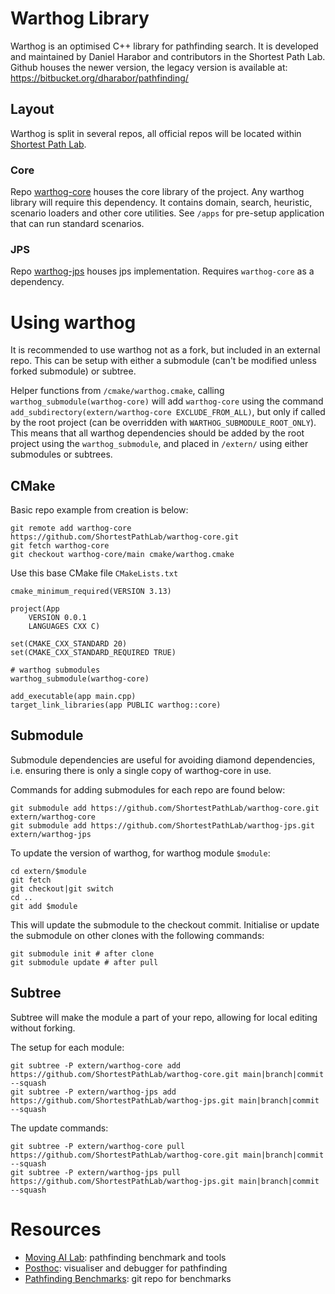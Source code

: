 # Warthog Library

Warthog is an optimised C++ library for pathfinding search.
It is developed and maintained by Daniel Harabor and contributors in the Shortest Path Lab.
Github houses the newer version, the legacy version is available at: https://bitbucket.org/dharabor/pathfinding/

## Layout

Warthog is split in several repos, all official repos will be located within [Shortest Path Lab](https://github.com/ShortestPathLab).

### Core

Repo [warthog-core](https://github.com/ShortestPathLab/warthog-core) houses the core library of the project.
Any warthog library will require this dependency.
It contains domain, search, heuristic, scenario loaders and other core utilities.
See `/apps` for pre-setup application that can run standard scenarios.

### JPS

Repo [warthog-jps](https://github.com/ShortestPathLab/warthog-jps) houses jps implementation.
Requires `warthog-core` as a dependency.

# Using warthog

It is recommended to use warthog not as a fork, but included in an external repo.
This can be setup with either a submodule (can't be modified unless forked submodule)
or subtree.

Helper functions from `/cmake/warthog.cmake`, calling `warthog_submodule(warthog-core)` will
add `warthog-core` using the command `add_subdirectory(extern/warthog-core EXCLUDE_FROM_ALL)`,
but only if called by the root project (can be overridden with `WARTHOG_SUBMODULE_ROOT_ONLY`).
This means that all warthog dependencies should be added by the root project using the
`warthog_submodule`, and placed in `/extern/` using either submodules or subtrees.

## CMake

Basic repo example from creation is below:

    git remote add warthog-core https://github.com/ShortestPathLab/warthog-core.git
    git fetch warthog-core
    git checkout warthog-core/main cmake/warthog.cmake

Use this base CMake file `CMakeLists.txt`

```
cmake_minimum_required(VERSION 3.13)

project(App
	VERSION 0.0.1
	LANGUAGES CXX C)

set(CMAKE_CXX_STANDARD 20)
set(CMAKE_CXX_STANDARD_REQUIRED TRUE)

# warthog submodules
warthog_submodule(warthog-core)

add_executable(app main.cpp)
target_link_libraries(app PUBLIC warthog::core)
```

## Submodule

Submodule dependencies are useful for avoiding diamond dependencies,
i.e. ensuring there is only a single copy of warthog-core in use.

Commands for adding submodules for each repo are found below:

    git submodule add https://github.com/ShortestPathLab/warthog-core.git extern/warthog-core
    git submodule add https://github.com/ShortestPathLab/warthog-jps.git extern/warthog-jps

To update the version of warthog, for warthog module `$module`:

    cd extern/$module
    git fetch
    git checkout|git switch
    cd ..
    git add $module

This will update the submodule to the checkout commit.
Initialise or update the submodule on other clones with
the following commands:

    git submodule init # after clone
    git submodule update # after pull

## Subtree

Subtree will make the module a part of your repo, allowing
for local editing without forking.

The setup for each module:

    git subtree -P extern/warthog-core add https://github.com/ShortestPathLab/warthog-core.git main|branch|commit --squash
    git subtree -P extern/warthog-jps add https://github.com/ShortestPathLab/warthog-jps.git main|branch|commit --squash

The update commands:

    git subtree -P extern/warthog-core pull https://github.com/ShortestPathLab/warthog-core.git main|branch|commit --squash
    git subtree -P extern/warthog-jps pull https://github.com/ShortestPathLab/warthog-jps.git main|branch|commit --squash

# Resources

- [Moving AI Lab](https://movingai.com/): pathfinding benchmark and tools
- [Posthoc](https://posthoc-app.pathfinding.ai/): visualiser and debugger for pathfinding
- [Pathfinding Benchmarks](https://benchmarks.pathfinding.ai/): git repo for benchmarks
